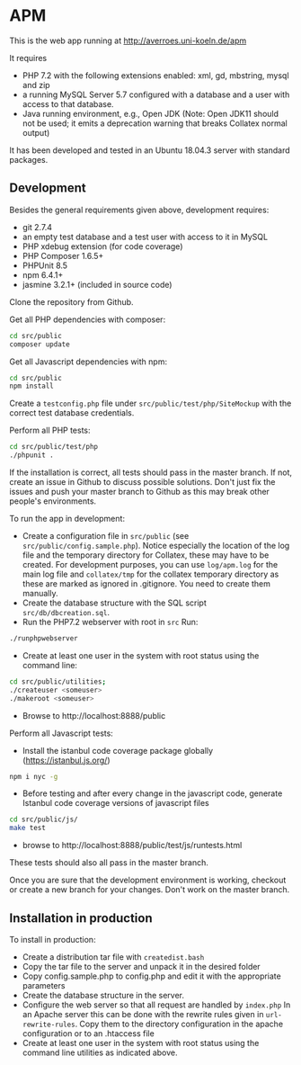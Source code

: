 # APM
This is the web app running at http://averroes.uni-koeln.de/apm

It requires 
* PHP 7.2 with the following extensions enabled: xml, gd, mbstring, mysql and zip
* a running MySQL Server 5.7 configured with a database 
and a user with access to that database.
* Java running environment, e.g., Open JDK  (Note: Open JDK11 should not be used; it emits 
a deprecation warning that breaks Collatex normal output)

It has been developed and tested in an Ubuntu 18.04.3 server with standard packages.

## Development

Besides the general requirements given above, development requires:

* git 2.7.4
* an empty test database and a test user with access to it in MySQL
* PHP xdebug extension (for code coverage)
* PHP Composer 1.6.5+
* PHPUnit 8.5
* npm 6.4.1+
* jasmine 3.2.1+ (included in source code)

Clone the repository from Github. 

Get all PHP dependencies with composer:
```bash
cd src/public
composer update
```

Get all Javascript dependencies with npm:
```bash
cd src/public
npm install
```
Create a ``testconfig.php`` file under ``src/public/test/php/SiteMockup`` with the correct
test database credentials. 

Perform all PHP tests: 

```bash
cd src/public/test/php
./phpunit .
```
If the installation is correct, all tests should pass in the master branch. 
If not, create an issue in Github to discuss possible solutions. Don't just
fix the issues and push your master branch to Github as this may break other
people's environments. 

To run the app in development:

* Create a configuration file in ``src/public`` 
(see ```src/public/config.sample.php```). Notice especially the location
of the log file and the temporary directory for Collatex, these may have to 
be created. For development purposes, you can use ``log/apm.log`` for the main
log file and ``collatex/tmp`` for the collatex temporary directory as these
are marked as ignored in .gitignore. You need to create them manually.
* Create the database structure
with the SQL script ```src/db/dbcreation.sql```. 
* Run the PHP7.2 webserver with root in ```src```  Run:
```bash
./runphpwebserver
```
* Create at least one user in the system with root status using the 
  command line:
```bash
cd src/public/utilities;
./createuser <someuser>
./makeroot <someuser>
```
* Browse to http://localhost:8888/public


Perform all Javascript tests:

* Install the istanbul code coverage package globally (https://istanbul.js.org/) 
```bash
npm i nyc -g
```
* Before testing and after every change in the javascript code, generate Istanbul code coverage versions of javascript files
```bash
cd src/public/js/
make test
```
* browse to http://localhost:8888/public/test/js/runtests.html

These tests should also all pass in the master branch.



Once you are sure that the development environment is working, checkout or create
a new branch for your changes. Don't work on the master branch.

## Installation in production

To install in production:  
* Create a distribution tar file with ```createdist.bash```
* Copy the tar file to the server and unpack it in the desired folder
* Copy config.sample.php to config.php and edit it with the appropriate
  parameters
* Create the database structure in the server. 
* Configure the web server so that all request are handled by ```index.php``` 
  In an Apache server this can be done with the rewrite rules given
  in ```url-rewrite-rules```. Copy them to the directory configuration
  in the apache configuration or to an .htaccess file
* Create at least one user in the system with root status using the command
  line utilities as indicated above.

